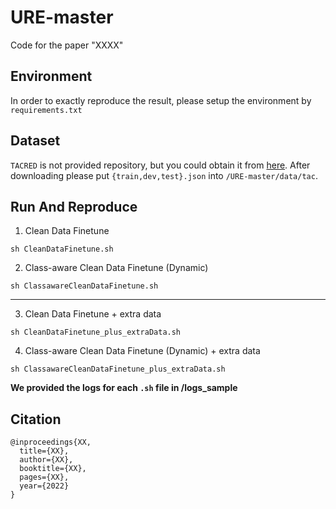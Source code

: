# URE-master
Code for the paper "XXXX"
## Environment
In order to exactly reproduce the result, please setup the environment by `requirements.txt`
## Dataset
`TACRED` is not provided repository, but you could obtain it from [here](https://nlp.stanford.edu/projects/tacred/). After downloading please put `{train,dev,test}.json` into `/URE-master/data/tac`.
## Run And Reproduce
1. Clean Data Finetune
```
sh CleanDataFinetune.sh
```
2. Class-aware Clean Data Finetune (Dynamic)
```
sh ClassawareCleanDataFinetune.sh
```
---
3. Clean Data Finetune + extra data
```
sh CleanDataFinetune_plus_extraData.sh
```
4. Class-aware Clean Data Finetune (Dynamic) + extra data
```
sh ClassawareCleanDataFinetune_plus_extraData.sh
```
**We provided the logs for each `.sh` file in /logs_sample**
## Citation
```
@inproceedings{XX,
  title={XX},
  author={XX},
  booktitle={XX},
  pages={XX},
  year={2022}
}
```
